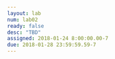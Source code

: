 ```yaml
---
layout: lab
num: lab02
ready: false
desc: "TBD"
assigned: 2018-01-24 8:00:00.00-7
due: 2018-01-28 23:59:59.59-7
---
```

